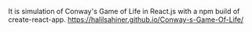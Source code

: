 It is simulation of Conway's Game of Life in React.js with a npm build of create-react-app. 
https://halilsahiner.github.io/Conway-s-Game-Of-Life/
